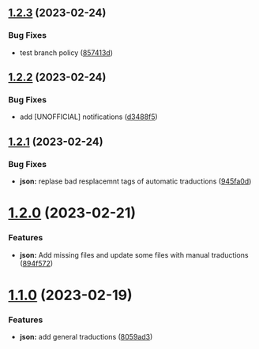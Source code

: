 ## [1.2.3](https://github.com/allnnde/pf2e-esp-translation/compare/v1.2.2...v1.2.3) (2023-02-24)


### Bug Fixes

* test branch policy ([857413d](https://github.com/allnnde/pf2e-esp-translation/commit/857413d5cfdeff2732a5cf69870538a3924b687b))



## [1.2.2](https://github.com/allnnde/pf2e-esp-translation/compare/v1.2.1...v1.2.2) (2023-02-24)


### Bug Fixes

* add [UNOFFICIAL] notifications ([d3488f5](https://github.com/allnnde/pf2e-esp-translation/commit/d3488f5409f577d2427e7d67fb1d3016cf8153e3))



## [1.2.1](https://github.com/allnnde/pf2e-esp-translation/compare/v1.2.0...v1.2.1) (2023-02-24)


### Bug Fixes

* **json:** replase bad resplacemnt tags of automatic traductions ([945fa0d](https://github.com/allnnde/pf2e-esp-translation/commit/945fa0d84444c679ed9185ce85e1ef5fae3946c1))



# [1.2.0](https://github.com/allnnde/pf2e-esp-translation/compare/v1.1.0...v1.2.0) (2023-02-21)


### Features

* **json:** Add missing files and update some files with manual traductions ([894f572](https://github.com/allnnde/pf2e-esp-translation/commit/894f5725bd586361634be34b1e22430f95bc0a50))



# [1.1.0](https://github.com/allnnde/pf2e-esp-translation/compare/v1.0.1...v1.1.0) (2023-02-19)


### Features

* **json:** add general traductions ([8059ad3](https://github.com/allnnde/pf2e-esp-translation/commit/8059ad3720632f0057b1ee3d6c0934801ccd1ccf))



